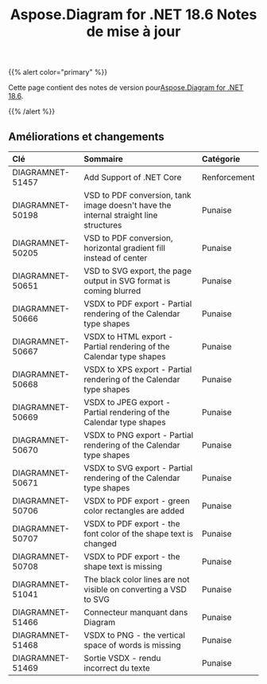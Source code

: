 ﻿---
title: Aspose.Diagram for .NET 18.6 Notes de mise à jour
type: docs
weight: 70
url: /fr/net/aspose-diagram-for-net-18-6-release-notes/
---
{{% alert color="primary" %}} 

 Cette page contient des notes de version pour[Aspose.Diagram for .NET 18.6](https://www.nuget.org/packages/Aspose.Diagram/18.6.0).

{{% /alert %}} 
## **Améliorations et changements**

|**Clé**|**Sommaire**|**Catégorie**|
|:- |:- |:- |
|DIAGRAMNET-51457|Add Support of .NET Core|Renforcement|
|DIAGRAMNET-50198|VSD to PDF conversion, tank image doesn't have the internal straight line structures|Punaise|
|DIAGRAMNET-50205|VSD to PDF conversion, horizontal gradient fill instead of center|Punaise|
|DIAGRAMNET-50651|VSD to SVG export, the page output in SVG format is coming blurred|Punaise|
|DIAGRAMNET-50666|VSDX to PDF export - Partial rendering of the Calendar type shapes|Punaise|
|DIAGRAMNET-50667|VSDX to HTML export - Partial rendering of the Calendar type shapes|Punaise|
|DIAGRAMNET-50668|VSDX to XPS export - Partial rendering of the Calendar type shapes|Punaise|
|DIAGRAMNET-50669|VSDX to JPEG export - Partial rendering of the Calendar type shapes|Punaise|
|DIAGRAMNET-50670|VSDX to PNG export - Partial rendering of the Calendar type shapes|Punaise|
|DIAGRAMNET-50671|VSDX to SVG export - Partial rendering of the Calendar type shapes|Punaise|
|DIAGRAMNET-50706|VSDX to PDF export - green color rectangles are added|Punaise|
|DIAGRAMNET-50707|VSDX to PDF export - the font color of the shape text is changed|Punaise|
|DIAGRAMNET-50708|VSDX to PDF export - the shape text is missing|Punaise|
|DIAGRAMNET-51041|The black color lines are not visible on converting a VSD to SVG|Punaise|
|DIAGRAMNET-51466|Connecteur manquant dans Diagram|Punaise|
|DIAGRAMNET-51468|VSDX to PNG - the vertical space of words is missing|Punaise|
|DIAGRAMNET-51469|Sortie VSDX - rendu incorrect du texte|Punaise|

